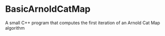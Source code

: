 # BasicArnoldCatMap
A small C++ program that computes the first iteration of an Arnold Cat Map algorithm
